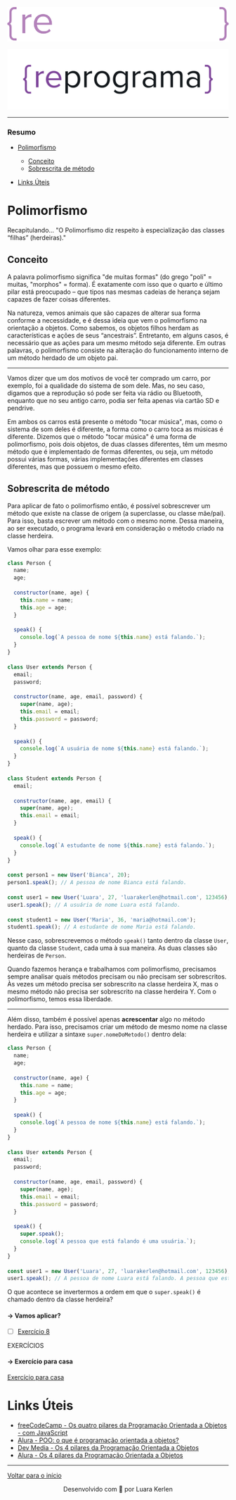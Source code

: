 <div align="center">

![Logo Dark](../assets/reprograma-fundos-escuros.svg#gh-dark-mode-only)

</div>

<div align="center">

![Logo Light](../assets/reprograma-fundos-claros.png#gh-light-mode-only)

</div>

---

### Resumo

- [Polimorfismo](#polimorfismo)

  - [Conceito](#conceito)
  - [Sobrescrita de método](#sobrescrita-de-método)

- [Links Úteis](#links-úteis)

# Polimorfismo

Recapitulando...
"O Polimorfismo diz respeito à especialização das classes “filhas” (herdeiras)."

## Conceito
A palavra polimorfismo significa "de muitas formas" (do grego "poli" = muitas, "morphos" = forma).
É exatamente com isso que o quarto e último pilar está preocupado – que tipos nas mesmas cadeias de herança sejam capazes de fazer coisas diferentes.

Na natureza, vemos animais que são capazes de alterar sua forma conforme a necessidade, e é dessa ideia que vem o polimorfismo na orientação a objetos. Como sabemos, os objetos filhos herdam as características e ações de seus “ancestrais”. Entretanto, em alguns casos, é necessário que as ações para um mesmo método seja diferente. Em outras palavras, o polimorfismo consiste na alteração do funcionamento interno de um método herdado de um objeto pai.

___

Vamos dizer que um dos motivos de você ter comprado um carro, por exemplo, foi a qualidade do sistema de som dele. Mas, no seu caso, digamos que a reprodução só pode ser feita via rádio ou Bluetooth, enquanto que no seu antigo carro, podia ser feita apenas via cartão SD e pendrive.

Em ambos os carros está presente o método "tocar música", mas, como o sistema de som deles é diferente, a forma como o carro toca as músicas é diferente. Dizemos que o método "tocar música" é uma forma de polimorfismo, pois dois objetos, de duas classes diferentes, têm um mesmo método que é implementado de formas diferentes, ou seja, um método possui várias formas, várias implementações diferentes em classes diferentes, mas que possuem o mesmo efeito.

## Sobrescrita de método
Para aplicar de fato o polimorfismo então, é possível sobrescrever um método que existe na classe de origem (a superclasse, ou classe mãe/pai). Para isso, basta escrever um método com o mesmo nome. Dessa maneira, ao ser executado, o programa levará em consideração o método criado na classe herdeira.

Vamos olhar para esse exemplo:
```javascript
class Person {
  name;
  age;

  constructor(name, age) {
    this.name = name;
    this.age = age;
  }

  speak() {
    console.log(`A pessoa de nome ${this.name} está falando.`);
  }
}

class User extends Person {
  email;
  password;

  constructor(name, age, email, password) {
    super(name, age);
    this.email = email;
    this.password = password;
  }

  speak() {
    console.log(`A usuária de nome ${this.name} está falando.`);
  }
}

class Student extends Person {
  email;

  constructor(name, age, email) {
    super(name, age);
    this.email = email;
  }

  speak() {
    console.log(`A estudante de nome ${this.name} está falando.`);
  }
}

const person1 = new User('Bianca', 20);
person1.speak(); // A pessoa de nome Bianca está falando.

const user1 = new User('Luara', 27, 'luarakerlen@hotmail.com', 123456);
user1.speak(); // A usuária de nome Luara está falando.

const student1 = new User('Maria', 36, 'maria@hotmail.com');
student1.speak(); // A estudante de nome Maria está falando.
```

Nesse caso, sobrescrevemos o método `speak()` tanto dentro da classe `User`, quanto da classe `Student`, cada uma à sua maneira. As duas classes são herdeiras de `Person`.

Quando fazemos herança e trabalhamos com polimorfismo, precisamos sempre analisar quais métodos precisam ou não precisam ser sobrescritos. Às vezes um método precisa ser sobrescrito na classe herdeira X, mas o mesmo método não precisa ser sobrescrito na classe herdeira Y. Com o polimorfismo, temos essa liberdade.

___

Além disso, também é possível apenas **acrescentar** algo no método herdado. Para isso, precisamos criar um método de mesmo nome na classe herdeira e utilizar a sintaxe `super.nomeDoMetodo()` dentro dela:

```javascript
class Person {
  name;
  age;

  constructor(name, age) {
    this.name = name;
    this.age = age;
  }

  speak() {
    console.log(`A pessoa de nome ${this.name} está falando.`);
  }
}

class User extends Person {
  email;
  password;

  constructor(name, age, email, password) {
    super(name, age);
    this.email = email;
    this.password = password;
  }

  speak() {
    super.speak();
    console.log(`A pessoa que está falando é uma usuária.`);
  }
}

const user1 = new User('Luara', 27, 'luarakerlen@hotmail.com', 123456);
user1.speak(); // A pessoa de nome Luara está falando. A pessoa que está falando é uma usuária.
```

O que acontece se invertermos a ordem em que o `super.speak()` é chamado dentro da classe herdeira?

#### → Vamos aplicar?
- [ ] [Exercício 8](../Exerc%C3%ADcios/Para%20sala/Exerc%C3%ADcio%208/)

EXERCÍCIOS

#### → Exercício para casa
[Exercício para casa](../Exerc%C3%ADcios/Para%20casa/)
# Links Úteis
- [freeCodeCamp - Os quatro pilares da Programação Orientada a Objetos - com JavaScript](https://www.freecodecamp.org/portuguese/news/os-quatro-pilares-da-programacao-orientada-a-objetos-com-javascript/#:~:text=Abstra%C3%A7%C3%A3o%20na%20Programa%C3%A7%C3%A3o%20Orientada%20a,o%20que%20ela%20est%C3%A1%20fazendo.)
- [Alura - POO: o que é programação orientada a objetos?](https://www.alura.com.br/artigos/poo-programacao-orientada-a-objetos)
- [Dev Media - Os 4 pilares da Programação Orientada a Objetos](https://www.devmedia.com.br/os-4-pilares-da-programacao-orientada-a-objetos/9264)
- [Alura - Os 4 pilares da Programação Orientada a Objetos](https://www.devmedia.com.br/os-4-pilares-da-programacao-orientada-a-objetos/9264)

---

[Voltar para o início](../README.md)

<p align="center">
  Desenvolvido com &#128156 por Luara Kerlen
</p>
